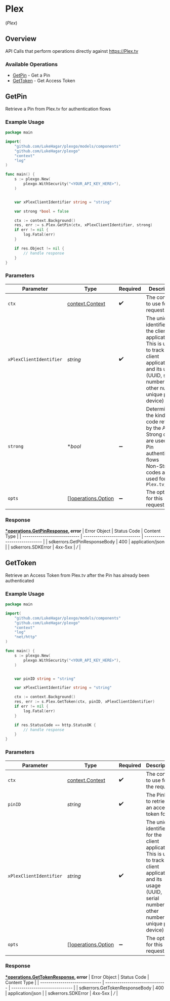 # Plex
(*Plex*)

## Overview

API Calls that perform operations directly against https://Plex.tv


### Available Operations

* [GetPin](#getpin) - Get a Pin
* [GetToken](#gettoken) - Get Access Token

## GetPin

Retrieve a Pin from Plex.tv for authentication flows

### Example Usage

```go
package main

import(
	"github.com/LukeHagar/plexgo/models/components"
	"github.com/LukeHagar/plexgo"
	"context"
	"log"
)

func main() {
    s := plexgo.New(
        plexgo.WithSecurity("<YOUR_API_KEY_HERE>"),
    )


    var xPlexClientIdentifier string = "string"

    var strong *bool = false

    ctx := context.Background()
    res, err := s.Plex.GetPin(ctx, xPlexClientIdentifier, strong)
    if err != nil {
        log.Fatal(err)
    }

    if res.Object != nil {
        // handle response
    }
}
```

### Parameters

| Parameter                                                                                                                                                             | Type                                                                                                                                                                  | Required                                                                                                                                                              | Description                                                                                                                                                           |
| --------------------------------------------------------------------------------------------------------------------------------------------------------------------- | --------------------------------------------------------------------------------------------------------------------------------------------------------------------- | --------------------------------------------------------------------------------------------------------------------------------------------------------------------- | --------------------------------------------------------------------------------------------------------------------------------------------------------------------- |
| `ctx`                                                                                                                                                                 | [context.Context](https://pkg.go.dev/context#Context)                                                                                                                 | :heavy_check_mark:                                                                                                                                                    | The context to use for the request.                                                                                                                                   |
| `xPlexClientIdentifier`                                                                                                                                               | *string*                                                                                                                                                              | :heavy_check_mark:                                                                                                                                                    | The unique identifier for the client application<br/>This is used to track the client application and its usage<br/>(UUID, serial number, or other number unique per device)<br/> |
| `strong`                                                                                                                                                              | **bool*                                                                                                                                                               | :heavy_minus_sign:                                                                                                                                                    | Determines the kind of code returned by the API call<br/>Strong codes are used for Pin authentication flows<br/>Non-Strong codes are used for `Plex.tv/link`<br/>     |
| `opts`                                                                                                                                                                | [][operations.Option](../../models/operations/option.md)                                                                                                              | :heavy_minus_sign:                                                                                                                                                    | The options for this request.                                                                                                                                         |


### Response

**[*operations.GetPinResponse](../../models/operations/getpinresponse.md), error**
| Error Object                 | Status Code                  | Content Type                 |
| ---------------------------- | ---------------------------- | ---------------------------- |
| sdkerrors.GetPinResponseBody | 400                          | application/json             |
| sdkerrors.SDKError           | 4xx-5xx                      | */*                          |

## GetToken

Retrieve an Access Token from Plex.tv after the Pin has already been authenticated

### Example Usage

```go
package main

import(
	"github.com/LukeHagar/plexgo/models/components"
	"github.com/LukeHagar/plexgo"
	"context"
	"log"
	"net/http"
)

func main() {
    s := plexgo.New(
        plexgo.WithSecurity("<YOUR_API_KEY_HERE>"),
    )


    var pinID string = "string"

    var xPlexClientIdentifier string = "string"

    ctx := context.Background()
    res, err := s.Plex.GetToken(ctx, pinID, xPlexClientIdentifier)
    if err != nil {
        log.Fatal(err)
    }

    if res.StatusCode == http.StatusOK {
        // handle response
    }
}
```

### Parameters

| Parameter                                                                                                                                                             | Type                                                                                                                                                                  | Required                                                                                                                                                              | Description                                                                                                                                                           |
| --------------------------------------------------------------------------------------------------------------------------------------------------------------------- | --------------------------------------------------------------------------------------------------------------------------------------------------------------------- | --------------------------------------------------------------------------------------------------------------------------------------------------------------------- | --------------------------------------------------------------------------------------------------------------------------------------------------------------------- |
| `ctx`                                                                                                                                                                 | [context.Context](https://pkg.go.dev/context#Context)                                                                                                                 | :heavy_check_mark:                                                                                                                                                    | The context to use for the request.                                                                                                                                   |
| `pinID`                                                                                                                                                               | *string*                                                                                                                                                              | :heavy_check_mark:                                                                                                                                                    | The PinID to retrieve an access token for                                                                                                                             |
| `xPlexClientIdentifier`                                                                                                                                               | *string*                                                                                                                                                              | :heavy_check_mark:                                                                                                                                                    | The unique identifier for the client application<br/>This is used to track the client application and its usage<br/>(UUID, serial number, or other number unique per device)<br/> |
| `opts`                                                                                                                                                                | [][operations.Option](../../models/operations/option.md)                                                                                                              | :heavy_minus_sign:                                                                                                                                                    | The options for this request.                                                                                                                                         |


### Response

**[*operations.GetTokenResponse](../../models/operations/gettokenresponse.md), error**
| Error Object                   | Status Code                    | Content Type                   |
| ------------------------------ | ------------------------------ | ------------------------------ |
| sdkerrors.GetTokenResponseBody | 400                            | application/json               |
| sdkerrors.SDKError             | 4xx-5xx                        | */*                            |
